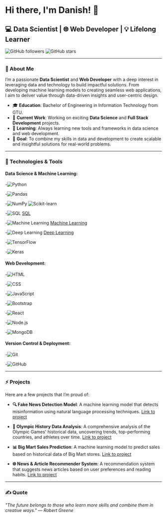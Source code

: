 # Hi there, I'm Danish! 👋 

## 💻 Data Scientist | 🌐 Web Developer | 💡 Lifelong Learner 

![GitHub followers](https://img.shields.io/github/followers/yourusername?style=social) 
![GitHub stars](https://img.shields.io/github/stars/yourusername?style=social)

---

### 🚀 About Me

I’m a passionate **Data Scientist** and **Web Developer** with a deep interest in leveraging data and technology to build impactful solutions. From developing machine learning models to creating seamless web applications, I aim to deliver value through data-driven insights and user-centric design.

- 🎓 **Education**: Bachelor of Engineering in Information Technology from GTU.
- 💼 **Current Work**: Working on exciting **Data Science** and **Full Stack Development** projects.
- 🌱 **Learning**: Always learning new tools and frameworks in data science and web development.
- 🎯 **Goal**: To combine my skills in data and development to create scalable and insightful solutions for real-world problems.

---

### 🧰 Technologies & Tools

#### Data Science & Machine Learning:
-![Python](https://img.shields.io/badge/-Python-05122A?style=flat&logo=python) 

-![Pandas](https://img.shields.io/badge/-Pandas-05122A?style=flat&logo=pandas) 

-![NumPy](https://img.shields.io/badge/-NumPy-05122A?style=flat&logo=numpy) 
![Scikit-learn](https://img.shields.io/badge/-Scikit%20Learn-05122A?style=flat&logo=scikit-learn) 

-![SQL](https://img.shields.io/badge/-SQL-05122A?style=flat&logo=MySQL) [SQL](https://www.mysql.com/)

-![Machine Learning](https://img.shields.io/badge/-Machine%20Learning-05122A?style=flat&logo=machine-learning) [Machine Learning](https://scikit-learn.org/)

-![Deep Learning](https://img.shields.io/badge/-Deep%20Learning-05122A?style=flat&logo=deep-learning) [Deep Learning](https://keras.io/)

-![TensorFlow](https://img.shields.io/badge/-TensorFlow-05122A?style=flat&logo=tensorflow) 

-![Keras](https://img.shields.io/badge/-Keras-05122A?style=flat&logo=keras)

#### Web Development:
-![HTML](https://img.shields.io/badge/-HTML5-05122A?style=flat&logo=html5) 

-![CSS](https://img.shields.io/badge/-CSS3-05122A?style=flat&logo=css3&logoColor=1572B6) 

-![JavaScript](https://img.shields.io/badge/-JavaScript-05122A?style=flat&logo=javascript) 

-![Bootstrap](https://img.shields.io/badge/-Bootstrap-05122A?style=flat&logo=bootstrap)

-![React](https://img.shields.io/badge/-React-05122A?style=flat&logo=react) 

-![Node.js](https://img.shields.io/badge/-Node.js-05122A?style=flat&logo=node.js) 

-![MongoDB](https://img.shields.io/badge/-MongoDB-05122A?style=flat&logo=mongodb)

#### Version Control & Deployment:

-![Git](https://img.shields.io/badge/-Git-05122A?style=flat&logo=git) 

-![GitHub](https://img.shields.io/badge/-GitHub-05122A?style=flat&logo=github) 

---

### ⚡ Projects

Here are a few projects that I’m proud of:

- **🔍 Fake News Detection Model**: A machine learning model that detects misinformation using natural language processing techniques. [Link to project](https://github.com/yourusername/fake-news-detection)

- **🏅 Olympic History Data Analysis**: A comprehensive analysis of the Olympic Games' historical data, uncovering trends, top-performing countries, and athletes over time. [Link to project](https://github.com/yourusername/olympic-history-data-analysis)
  
- **📊 Big Mart Sales Prediction**: A machine learning model to predict sales based on historical data of Big Mart stores. [Link to project](https://github.com/yourusername/big-mart-sales-prediction)

- **🌐 News & Article Recommender System**: A recommendation system that suggests news articles based on user preferences and reading habits. [Link to project](https://github.com/yourusername/news-article-recommender)

---

### ✍️ Quote

*"The future belongs to those who learn more skills and combine them in creative ways." — Robert Greene*

